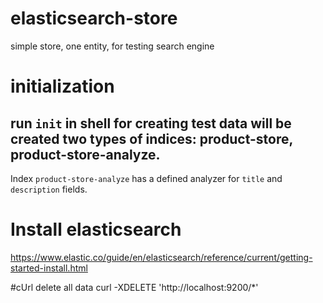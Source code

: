 # elasticsearch-store
simple store, one entity, for testing search engine

# initialization
run `init` in shell for creating test data
will be created two types of indices: product-store, product-store-analyze.
---
Index `product-store-analyze` has a defined analyzer for `title` and `description` fields.


# Install elasticsearch
https://www.elastic.co/guide/en/elasticsearch/reference/current/getting-started-install.html

#cUrl delete all data
curl -XDELETE 'http://localhost:9200/*'